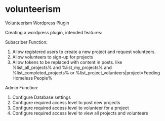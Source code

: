volunteerism
============

Volunteerism Wordpress Plugin

Creating a wordpress plugin, intended features:

Subscriber Function:
1) Allow registered users to create a new project and request volunteers.
2) Allow volunteers to sign-up for projects
3) Allow tokens to be replaced with content in posts. like %list_all_projects% and %list_my_projects% and %list_completed_projects% or %list_project_volunteers|project=Feeding Homeless People%

Admin Function:
1) Configure Database settings
2) Configure required access level to post new projects
3) Configure required access level to volunteer for a project
4) Configure required access level to view all projects and volunteers
